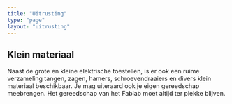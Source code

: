 ```yaml
---
title: "Uitrusting"
type: "page"
layout: "uitrusting"
---
```

## Klein materiaal
Naast de grote en kleine elektrische toestellen, is er ook een ruime verzameling tangen, zagen, hamers, schroevendraaiers en divers klein materiaal beschikbaar. Je mag uiteraard ook je eigen gereedschap meebrengen. Het gereedschap van het Fablab moet altijd ter plekke blijven.
